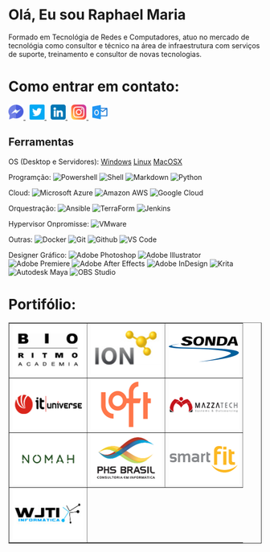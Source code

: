 
# Olá, Eu sou Raphael Maria
  
Formado em Tecnológia de Redes e Computadores, atuo no mercado de tecnológia como consultor e técnico na área de infraestrutura com serviços de suporte, treinamento e consultor de novas tecnologias.
   
# Como entrar em contato:
 <a href="https://www.facebook.com/fawgamer" rel="nofollow noreferrer">
      <img src="https://github.com/raphaelmaria/raphaelmaria/blob/main/Social_Media/facebook.png" alt="facebook" height="30" width="30">
 </a> &nbsp; 
 <a href="https://twitter.com/RaphaelOMaria" rel="nofollow noreferrer">
        <img src="https://github.com/raphaelmaria/raphaelmaria/blob/main/Social_Media/twitter.png" alt="twitter" height="30" width="30">
 </a> &nbsp;
 <a href="https://www.linkedin.com/in/raphaelaomaria/" rel="nofollow noreferrer">
        <img src="https://github.com/raphaelmaria/raphaelmaria/blob/main/Social_Media/linkedin.png" alt="linkedin" height="30" width="30">
</a> &nbsp;
<a href="https://www.instagram.com/raphaelomaria/" rel="nofollow noreferrer">
        <img src="https://github.com/raphaelmaria/raphaelmaria/blob/main/Social_Media/instagram.png" alt="instagram" height="30" width="30">
</a> &nbsp;
<a href="malito:raphael.maria@outlook.com" rel="nofollow noreferrer">
        <img src="https://github.com/raphaelmaria/raphaelmaria/blob/main/Social_Media/outlook.png" alt="mail" height="30" width="30">
</a>
  
## Ferramentas
OS (Desktop e Servidores): [Windows](https://api.iconify.design/logos:microsoft-windows.svg?color=currentColor) [Linux](https://api.iconify.design/logos:linux-tux.svg?color=currentColor) [MacOSX](https://api.iconify.design/logos:macosx.svg?color=currentColor)

Programção: ![Powershell](https://api.iconify.design/vscode-icons:file-type-powershell.svg?color=currentColor) ![Shell](https://api.iconify.design/cib:shell.svg?color=currentColor)  ![Markdown](https://api.iconify.design/cib:markdown.svg?color=currentColor) ![Python](https://api.iconify.design/vscode-icons:file-type-python.svg?color=currentColor)

Cloud: ![Microsoft Azure](https://api.iconify.design/logos:azure.svg?color=currentColor) ![Amazon AWS](https://api.iconify.design/logos:aws.svg?color=currentColor) ![Google Cloud](https://api.iconify.design/vscode-icons:folder-type-gcp.svg?color=currentColor)

Orquestração: ![Ansible](https://api.iconify.design/simple-icons:ansible.svg?color=currentColor) ![TerraForm](https://api.iconify.design/logos:terraform.svg?color=currentColor) ![Jenkins](https://api.iconify.design/vscode-icons:file-type-jenkins.svg?color=currentColor)

Hypervisor Onpromisse: ![VMware](https://api.iconify.design/file-icons:vmware.svg?color=currentColor)

Outras:
![Docker](https://api.iconify.design/logos:docker.svg?color=currentColor) ![Git](https://api.iconify.design/ph:gitlab-logo-simple-fill.svg?color=currentColor) ![Github](https://api.iconify.design/mdi:github.svg?color=currentColor) ![VS Code](https://api.iconify.design/file-icons:vscode.svg?color=currentColor)

Designer Gráfico:
![Adobe Photoshop](https://api.iconify.design/simple-icons:adobephotoshop.svg?color=currentColor) ![Adobe Illustrator](https://api.iconify.design/simple-icons:adobeillustrator.svg?color=currentColor) ![Adobe Premiere](https://api.iconify.design/simple-icons:adobepremierepro.svg?color=currentColor) ![Adobe After Effects](https://api.iconify.design/simple-icons:adobeaftereffects.svg?color=currentColor) ![Adobe InDesign](https://api.iconify.design/simple-icons:adobeindesign.svg?color=currentColor) ![Krita](https://api.iconify.design/simple-icons:krita.svg?color=currentColor) ![Autodesk Maya](https://api.iconify.design/vscode-icons:file-type-maya.svg?color=currentColor) ![OBS Studio](https://api.iconify.design/simple-icons:obsstudio.svg?color=currentColor)



  
  
# Portifólio:
<table border="1">
  <tr>
    <td><img src="https://github.com/raphaelmaria/raphaelmaria/blob/main/Empresa_Logos/BioRitmo.png" alt="bioritmo" height="100" width="140"></td>
    <td><img src="https://github.com/raphaelmaria/raphaelmaria/blob/main/Empresa_Logos/ION.png" alt="ion" height="100" width="140"></td>
    <td><img src="https://github.com/raphaelmaria/raphaelmaria/blob/main/Empresa_Logos/SondaIT.png" alt="sonda" height="100" width="140"></td>
  </tr>
  <tr>
    <td><img src="https://github.com/raphaelmaria/raphaelmaria/blob/main/Empresa_Logos/ITUniverse.png" alt="" height="100" width="140"></td>
    <td><img src="https://github.com/raphaelmaria/raphaelmaria/blob/main/Empresa_Logos/Loft.png" alt="" height="100" width="140"></td>
    <td><img src="https://github.com/raphaelmaria/raphaelmaria/blob/main/Empresa_Logos/Mazza.png" alt="" height="100" width="140"></td>
  </tr>
  <tr>
    <td><img src="https://github.com/raphaelmaria/raphaelmaria/blob/main/Empresa_Logos/Nomah.png" alt="" height="100" width="140"></td>
    <td><img src="https://github.com/raphaelmaria/raphaelmaria/blob/main/Empresa_Logos/PHS.png" alt="" height="100" width="140"></td>
    <td><img src="https://github.com/raphaelmaria/raphaelmaria/blob/main/Empresa_Logos/SmartFit.png" alt="" height="100" width="140"></td>
  </tr>
  <tr>
    <td><img src="https://github.com/raphaelmaria/raphaelmaria/blob/main/Empresa_Logos/WJTI.png" alt="" height="100" width="140"></td>
  </tr>
</table>

